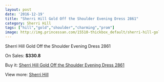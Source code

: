 ```yaml
---
layout: post
date: '2016-12-19'
title: "Sherri Hill Gold Off the Shoulder Evening Dress 2861"
category: Sherri Hill
tags: ["hill","gold","shoulder","charming","prom"]
image: http://img.princessan.com/15510-thickbox_default/sherri-hill-gold-off-the-shoulder-evening-dress-2861.jpg
---
```

Sherri Hill Gold Off the Shoulder Evening Dress 2861

On Sales: **$330.8**
<a href="https://www.princessan.com/en/sherri-hill/7229-sherri-hill-gold-off-the-shoulder-evening-dress-2861.html"><amp-img layout="responsive" width="600" height="600" src="//img.princessan.com/15510-thickbox_default/sherri-hill-gold-off-the-shoulder-evening-dress-2861.jpg" alt="Sherri Hill Gold Off the Shoulder Evening Dress 2861 0" /></a>
<a href="https://www.princessan.com/en/sherri-hill/7229-sherri-hill-gold-off-the-shoulder-evening-dress-2861.html"><amp-img layout="responsive" width="600" height="600" src="//img.princessan.com/15511-thickbox_default/sherri-hill-gold-off-the-shoulder-evening-dress-2861.jpg" alt="Sherri Hill Gold Off the Shoulder Evening Dress 2861 1" /></a>

Buy it: [Sherri Hill Gold Off the Shoulder Evening Dress 2861](https://www.princessan.com/en/sherri-hill/7229-sherri-hill-gold-off-the-shoulder-evening-dress-2861.html "Sherri Hill Gold Off the Shoulder Evening Dress 2861")

View more: [Sherri Hill](https://www.princessan.com/en/57-sherri-hill "Sherri Hill")
